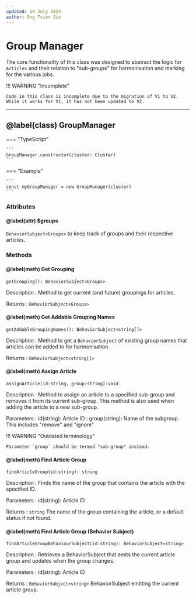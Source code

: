 ```yaml
---
updated: 19 July 2024
author: Ong Tsien Jin
---
```


# Group Manager

The core functionality of this class was designed to abstract the logic for `Articles` and their relation to "sub-groups" for harmonisation and marking for the various jobs.

!!! WARNING "Incomplete"

    Code in this class is incomplete due to the migration of V1 to V2. While it works for V1, it has not been updated to V2.

---

## @label(class) GroupManager

=== "TypeScript"

    ```
    GroupManager.constructor(cluster: Cluster)
    ```

=== "Example"

    ```
    const myGroupManager = new GroupManager(cluster)
    ```

### Attributes

#### @label(attr) $groups

`BehaviorSubject<Groups>` to keep track of groups and their respective articles.

### Methods

#### @label(meth) Get Grouping

    getGrouping(): BehaviorSubject<Groups>

Description
: Method to get current (and future) groupings for articles.

Returns
: `BehaviorSubject<Groups>`

#### @label(meth) Get Addable Grouping Names

    getAddableGroupingNames(): BehaviorSubject<string[]>

Description
: Method to get a `BehaviorSubject` of existing group names that articles can be added to for harmonisation.

Returns
: `BehaviorSubject<string[]>`

#### @label(meth) Assign Article

    assignArticle(id:string, group:string):void

Description
: Method to assign an article to a specified sub-group and removes it from its current sub-group. This method is also used when adding the article to a new sub-group.

Parameters
: id(string): Article ID
: group(string): Name of the subgroup. This includes "remove" and "ignore"

!!! WARNING "Outdated terminology"

    Parameter `group` should be termed "sub-group" instead.

#### @label(meth) Find Article Group

    findArticleGroup(id:string): string

Description
: Finds the name of the group that contains the article with the specified ID.

Parameters
: id(string): Article ID

Returns
: `string` The name of the group containing the article, or a default status if not found.

#### @label(meth) Find Article Group (Behavior Subject)

    findArticleGroupBehaviourSubject(id:string): BehaviorSubject<string>

Description
: Retrieves a BehaviorSubject that emits the current article group and updates when the group changes.

Parameters
: id(string): Article ID

Returns
: `BehaviorSubject<string>` BehaviorSubject emitting the current article group.
